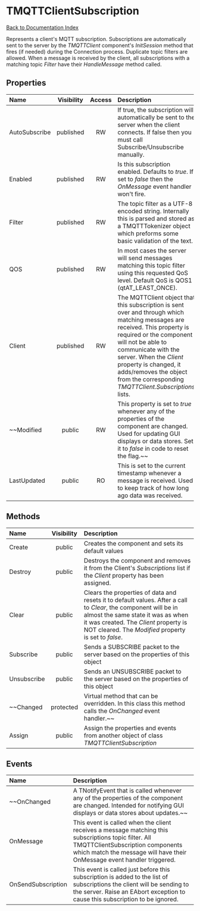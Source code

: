 # TMQTTClientSubscription

[Back to Documentation Index](Main.MD)

Represents a client's MQTT subscription. Subscriptions are automatically sent to the server by the _TMQTTClient_ component's _InitSession_ method that fires (if needed) during the Connection process. Duplicate topic filters are allowed. When a message is received by the client, all subscriptions with a matching topic _Filter_ have their _HandleMessage_ method called.

## Properties

Name | Visibility | Access | Description
:--- | :---: | :---: | :---
AutoSubscribe | published | RW | If true, the subscription will automatically be sent to the server when the client connects. If false then you must call Subscribe/Unsubscribe manually.
Enabled | published | RW | Is this subscription enabled. Defaults to *true*. If set to *false* then the _OnMessage_ event handler won't fire.
Filter | published | RW | The topic filter as a UTF-8 encoded string. Internally this is parsed and stored as a TMQTTTokenizer object which preforms some basic validation of the text.
QOS | published | RW | In most cases the server will send messages matching this topic filter using this requested QoS level. Default QoS is QOS1 (qtAT_LEAST_ONCE).
Client | published | RW  | The MQTTClient object that this subscription is sent over and through which matching messages are received.  This property is required or the component will not be able to communicate with the server. When the _Client_ property is changed, it adds/removes the object from the corresponding _TMQTTClient.Subscriptions_ lists.
~~Modified | public | RW | This property is set to *true* whenever any of the properties of the component are changed. Used for updating GUI displays or data stores. Set it to *false* in code to reset the flag.~~
LastUpdated | public | RO | This is set to the current timestamp whenever a message is received. Used to keep track of how long ago data was received.

## Methods

Name | Visibility | Description
:--- | :---: | :---
Create | public | Creates the component and sets its default values
Destroy | public | Destroys the component and removes it from the Client's _Subscriptions_ list if the _Client_ property has been assigned.
Clear | public | Clears the properties of data and resets it to default values. After a call to _Clear_, the component will be in almost the same state it was as when it was created. The _Client_ property is NOT cleared. The _Modified_ property is set to *false*.
Subscribe | public | Sends a SUBSCRIBE packet to the server based on the properties of this object
Unsubscribe | public | Sends an UNSUBSCRIBE packet to the server based on the properties of this object
~~Changed | protected | Virtual method that can be overridden. In this class this method calls the _OnChanged_ event handler.~~
Assign | public | Assign the properties and events from another object of class _TMQTTClientSubscription_

## Events

Name | Description
:--- | :---
~~OnChanged | A TNotifyEvent that is called whenever any of the properties of the component are changed. Intended for notifying GUI displays or data stores about updates.~~
OnMessage | This event is called when the client receives a message matching this subscriptions topic filter. All TMQTTClientSubscription components which match the message will have their OnMessage event handler triggered.
OnSendSubscription | This event is called just before this subscription is added to the list of subscriptions the client will be sending to the server. Raise an EAbort exception to cause this subscription to be ignored.
